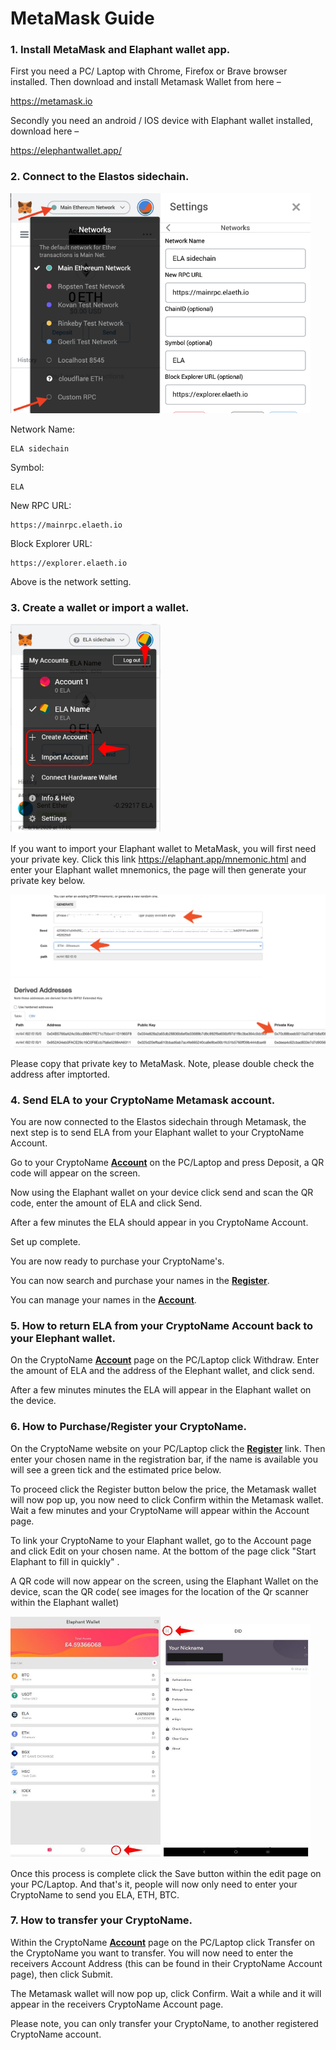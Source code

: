# MetaMask Guide

### 1. Install MetaMask and Elaphant wallet app.

First you need a PC/ Laptop with Chrome, Firefox or Brave browser installed. Then download and install Metamask Wallet from here –

https://metamask.io

Secondly you need an android / IOS device with Elaphant wallet installed, download here –

https://elephantwallet.app/



### 2. Connect to the Elastos sidechain.

<img src="img/s4.png" width="240"/><img src="img/s3.png" width="240"/>



Network Name: 

```
ELA sidechain
```

Symbol: 

```
ELA
```

New RPC URL: 

```
https://mainrpc.elaeth.io
```

Block Explorer URL: 

```
https://explorer.elaeth.io
```

Above is the network setting.



### 3. Create a wallet or import a wallet.

<img src="img/s2.png" width="240"/>

If you want to import your Elaphant wallet to MetaMask, you will first need your private key. Click this link https://elaphant.app/mnemonic.html and enter your Elaphant wallet mnemonics, the page will then generate your private key below.

<img src="img/s1.png" />

Please copy that private key to MetaMask. Note, please double check the address after imptorted.



### 4. Send ELA to your CryptoName Metamask account.

You are now connected to the Elastos sidechain through Metamask, the next step is to send ELA from your Elaphant wallet to your CryptoName Account.

Go to your CryptoName [**Account**](https://cryptoname.org/account.html) on the PC/Laptop and press Deposit, a QR code will appear on the screen.

Now using the Elaphant wallet on your device click send and scan the QR code, enter the amount of ELA and click Send.

After a few minutes the ELA should appear in you CryptoName Account.

Set up complete.

You are now ready to purchase your CryptoName's.

You can now search and purchase your names in the [**Register**](https://cryptoname.org/register.html).

You can manage your names in the [**Account**](https://cryptoname.org/account.html).



### 5. How to return ELA from your CryptoName Account back to your Elephant wallet.

On the CryptoName [**Account**](https://cryptoname.org/account.html) page on the PC/Laptop click Withdraw. Enter the amount of ELA and the address of the Elephant wallet, and click send.

After a few minutes minutes the ELA will appear in the Elaphant wallet on the device.



### 6. How to Purchase/Register your CryptoName.

On the CryptoName website on your PC/Laptop click the [**Register**](https://cryptoname.org/register.html) link. Then enter your chosen name in the registration bar, if the name is available you will see a green tick and the estimated price below.

To proceed click the Register button below the price, the Metamask wallet will now pop up, you now need to click Confirm within the Metamask wallet. Wait a few minutes and your CryptoName will appear within the Account page.

To link your CryptoName to your Elaphant wallet, go to the Account page and click Edit on your chosen name. At the bottom of the page click "Start Elaphant to fill in quickly" .

A QR code will now appear on the screen, using the Elaphant Wallet on the device, scan the QR code( see images for the location of the Qr scanner within the Elaphant wallet)

<img src="img/s5.png" width="240"/><img src="img/s6.png" width="240"/>

Once this process is complete click the Save button within the edit page on your PC/Laptop. And that's it, people will now only need to enter your CryptoName to send you ELA, ETH, BTC.



### 7. How to transfer your CryptoName.

Within the CryptoName [**Account**](https://cryptoname.org/account.html) page on the PC/Laptop click Transfer on the CryptoName you want to transfer. You will now need to enter the receivers Account Address (this can be found in their CryptoName Account page), then click Submit.

The Metamask wallet will now pop up, click Confirm. Wait a while and it will appear in the receivers CryptoName Account page.

Please note, you can only transfer your CryptoName, to another registered CryptoName account.